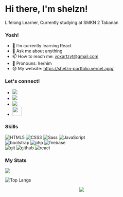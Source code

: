# <summary><strong>Hi there, I'm shelzn!</strong></summary>
Lifelong Learner, Currently studying at SMKN 2 Tabanan

### <summary><strong>Yosh!</strong></summary>

- 🌱 I’m currently learning React
- 💬 Ask me about anything
- 📫 How to reach me: voxartzyt@gmail.com
- 💨 Pronouns: he/him
- 😄 My website: https://shelzn-portfolio.vercel.app/

### <summary><strong>Let's connect!</strong></summary>

- <a href="https://www.instagram.com/abbyhendraa_/"><img src="https://img.shields.io/badge/instagram%20@abbyhendraa_-DD2476?style=for-the-badge&logo=instagram&logoColor=white"/></a>
- <a href="https://www.youtube.com/@dizertkun"><img src="https://img.shields.io/badge/youtube%20@shelzn-FF0000?style=for-the-badge&logo=youtube&logoColor=white"/></a>
- <a href="https://x.com/zztryy"><img src="https://img.shields.io/badge/twitter%20@zztryy-0D95E8?style=for-the-badge&logo=twitter&logoColor=white"/></a>
- <a href="https://shelzn-portfolio.vercel.app"><img height="30px" src="https://img.shields.io/badge/My%20Website:%20shelznportfolio-8E2DE2?style=for-the-badge&logo=google%20chrome&logoColor=white"/></a>

### <summary><strong>Skills</strong></summary>

![HTML5](https://img.shields.io/badge/html%205-grey?style=for-the-badge&logo=html5&logoColor=white&labelColor=8E2DE2)
![CSS3](https://img.shields.io/badge/css%203-grey?style=for-the-badge&logo=css3&logoColor=white&labelColor=8E2DE2)
![Sass](https://img.shields.io/badge/sass-grey?style=for-the-badge&logo=sass&logoColor=white&labelColor=8E2DE2)
![JavaScript](https://img.shields.io/badge/-JavaScript-grey?style=for-the-badge&logo=javascript&logoColor=white&labelColor=8E2DE2)
<br>
![bootstrap](https://img.shields.io/badge/-bootstrap-grey?style=for-the-badge&logo=bootstrap&logoColor=white&labelColor=8E2DE2)
![php](https://img.shields.io/badge/-php-grey?style=for-the-badge&logo=php&logoColor=white&labelColor=8E2DE2)
![firebase](https://img.shields.io/badge/-firebase-grey?style=for-the-badge&logo=firebase&logoColor=white&labelColor=8E2DE2)
<br>
![git](https://img.shields.io/badge/-git-grey?style=for-the-badge&logo=git&logoColor=white&labelColor=8E2DE2)
![github](https://img.shields.io/badge/-github-grey?style=for-the-badge&logo=github&logoColor=white&labelColor=8E2DE2)
![react](https://img.shields.io/badge/-react-grey?style=for-the-badge&logo=react&logoColor=white&labelColor=8E2DE2)
<br>


### <summary><strong>My Stats</strong></summary>

<img src="https://github-readme-stats.vercel.app/api?username=abbyhendraprayoga&show_icons=true&theme=radical&title_color=8E2DE2&text_color=fff&icon_color=8E2DE2">

![Top Langs](https://github-readme-stats.vercel.app/api/top-langs/?username=abbyhendraprayoga&theme=radical&title_color=8E2DE2&text_color=fff)



<p align="center">
<img src="https://visitor-badge.laobi.icu/badge?page_id=abbyhendraprayoga" id="counter">
</p>
